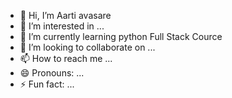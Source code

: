 - 👋 Hi, I’m Aarti avasare
- 👀 I’m interested in ...
- 🌱 I’m currently learning python Full Stack Cource
- 💞️ I’m looking to collaborate on ...
- 📫 How to reach me ...
- 😄 Pronouns: ...
- ⚡ Fun fact: ...

<!---
Aartiavasare1/Aartiavasare1 is a ✨ special ✨ repository because its `README.md` (this file) appears on your GitHub profile.
You can click the Preview link to take a look at your changes.
--->
